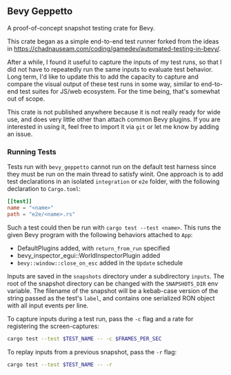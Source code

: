 ## Bevy Geppetto

A proof-of-concept snapshot testing crate for Bevy.

This crate began as a simple end-to-end test runner forked from the ideas in
https://chadnauseam.com/coding/gamedev/automated-testing-in-bevy/.

After a while, I found it useful to capture the inputs of my test runs, so that
I did not have to repeatedly run the same inputs to evaluate test behavior. Long
term, I'd like to update this to add the capacity to capture and compare the
visual output of these test runs in some way, similar to end-to-end test suites
for JS/web ecosystem. For the time being, that's somewhat out of scope.

This crate is not published anywhere because it is not really ready for wide
use, and does very little other than attach common Bevy plugins. If you are
interested in using it, feel free to import it via `git` or let me know by
adding an issue.

### Running Tests

Tests run with `bevy_geppetto` cannot run on the default test harness since they
must be run on the main thread to satisfy winit. One approach is to add test
declarations in an isolated `integration` or `e2e` folder, with the following
declaration to `Cargo.toml`:

```toml
[[test]]
name = "<name>"
path = "e2e/<name>.rs"
```

Such a test could then be run with `cargo test --test <name>`. This runs the
given Bevy program with the following behaviors attached to `App`:

- DefaultPlugins added, with `return_from_run` specified
- bevy_inspector_egui::WorldInspectorPlugin added
- `bevy::window::close_on_esc` added in the `Update` schedule

Inputs are saved in the `snapshots` directory under a subdirectory `inputs`. The
root of the snapshot directory can be changed with the `SNAPSHOTS_DIR` env
variable. The filename of the snapshot will be a kebab-case version of the
string passed as the test's `label`, and contains one serialized RON object with
all input events per line.

To capture inputs during a test run, pass the `-c` flag and a rate for registering
the screen-captures:

```sh
cargo test --test $TEST_NAME -- -c $FRAMES_PER_SEC
```

To replay inputs from a previous snapshot, pass the `-r` flag:

```sh
cargo test --test $TEST_NAME -- -r
```
